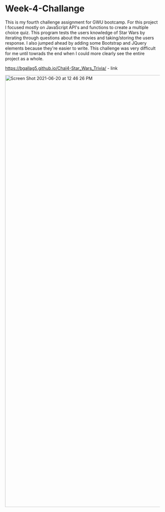 # Week-4-Challange
This is my fourth challenge assignment for GWU bootcamp. For this project I focused mostly on JavaScript API's and functions to create a multiple choice 
quiz. This program tests the users knowledge of Star Wars by iterating through questions about the movies and taking/storing the users response. I also
jumped ahead by adding some Bootstrap and JQuery elements because they're easier to write. 
This challenge was very difficult for me until towrads the end when I could more clearly see the entire project as a whole. 

https://bgallag5.github.io/Chal4-Star_Wars_Trivia/ - link

<img width="1408" alt="Screen Shot 2021-06-20 at 12 46 26 PM" src="https://user-images.githubusercontent.com/82895658/122682249-5da8b780-d1c6-11eb-88ce-f6ce9fef5c82.png">
